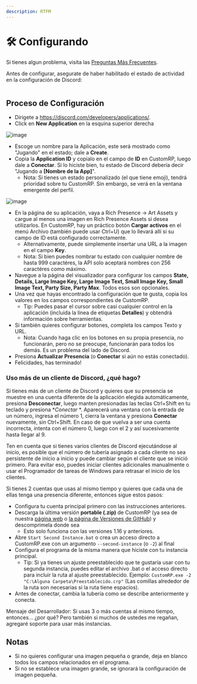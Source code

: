 ```yaml
---
description: RTFM
---
```


# 🛠 Configurando

Si tienes algun problema, visita las [Preguntas Más Frecuentes](faq.md).

Antes de configurar, asegurate de haber habilitado el estado de actividad en la configuración de Discord:

<figure><img src="https://cdn.discordapp.com/attachments/1030245442358886455/1030245477175795752/Captura_de_pantalla_2022-10-13_172632.png" alt=""><figcaption></figcaption></figure>

## Proceso de Configuración

* Dirigete a https://discord.com/developers/applications/.
* Click en **New Application** en la esquina superior derecha

![image](https://user-images.githubusercontent.com/2225711/161050202-c796103d-6712-401e-be96-3f3712512375.png)

* Escoge un nombre para la Aplicación, este será mostrado como "Jugando" en el estado; dale a **Create**.
* Copia la **Application ID** y copialo en el campo de **ID** en CustomRP, luego dale a **Conectar**. Si lo hiciste bien, tu estado de Discord debería decir "Jugando a **\[Nombre de la App]**".
  * Nota: Si tienes un estado personalizado (el que tiene emoji), tendrá prioridad sobre tu CustomRP. Sin embargo, se verá en la ventana emergente del perfil.

![image](https://cdn.discordapp.com/attachments/1030245442358886455/1030250456749965322/Captura_de_pantalla_2022-10-13_174558.png)

* En la página de su aplicación, vaya a Rich Presence -> Art Assets y cargue al menos una imagen en Rich Presence Assets si desea utilizarlos. En CustomRP, hay un práctico botón **Cargar activos** en el menú Archivo (también puede usar Ctrl+U) que lo llevará allí si su campo de ID está configurado correctamente.
  * Alternativamente, puede simplemente insertar una URL a la imagen en el campo **Key**.
  * Nota: Si bien puedes nombrar tu estado con cualquier nombre de hasta 999 caractéres, la API solo aceptará nombres con 256 caractéres como máximo.
* Navegue a la página del visualizador para configurar los campos **State, Details, Large Image Key, Large Image Text, Small Image Key, Small Image Text, Party Size, Party Max**. Todos esos son opcionales.
* Una vez que hayas encontrado la configuración que te gusta, copia los valores en los campos correspondientes de CustomRP.
  * Tip: Puedes pasar el cursor sobre casi cualquier control en la aplicación (incluida la línea de etiquetas **Detalles**) y obtendrá información sobre herramientas.
* Si también quieres configurar botones, completa los campos Texto y URL.
  * Nota: Cuando haga clic en los botones en su propia presencia, no funcionarán, pero no se preocupe, funcionarán para todos los demás. Es un problema del lado de Discord.
* Presiona **Actualizar Presencia** (o **Conectar** si aún no estás conectado).
* Felicidades, has terminado!

### Uso más de un cliente de Discord, ¿qué hago?

Si tienes más de un cliente de Discord y quieres que su presencia se muestre en una cuenta diferente de la aplicación elegida automáticamente, presiona **Desconectar**, luego manten presionadas las teclas Ctrl+Shift en tu teclado y presiona **Conectar* *. Aparecerá una ventana con la entrada de un número, ingresa el número 1, cierra la ventana y presiona **Conectar** nuevamente, sin Ctrl+Shift. En caso de que vuelva a ser una cuenta incorrecta, intenta con el número 0, luego con el 2 y así sucesivamente hasta llegar al 9.

Ten en cuenta que si tienes varios clientes de Discord ejecutándose al inicio, es posible que el número de tubería asignado a cada cliente no sea persistente de inicio a inicio y puede cambiar según el cliente que se inició primero. Para evitar eso, puedes iniciar clientes adicionales manualmente o usar el Programador de tareas de Windows para retrasar el inicio de los clientes.

Si tienes 2 cuentas que usas al mismo tiempo y quieres que cada una de ellas tenga una presencia diferente, entonces sigue estos pasos:

* Configura tu cuenta principal primero con las instrucciones anteriores.
* Descarga la última versión **portable (.zip)** de CustomRP (ya sea de nuestra [página web](https://www.customrp.xyz) o [la página de Versiones de GitHub](https://github.com/maximmax42/Discord-CustomRP/releases/latest)) y descomprimela donde sea
  * Esto solo funciona con las versiones 1.16 y anteriores.
* Abre `Start Second Instance.bat` o crea un acceso directo a CustomRP.exe con un argumento `--second-instance` (o `-2`) al final
* Configura el programa de la misma manera que hiciste con tu instancia principal.
  * Tip: Si ya tienes un ajuste preestablecido que te gustaría usar con tu segunda instancia, puedes editar el archivo .bat o el acceso directo para incluir la ruta al ajuste preestablecido. Ejemplo: `CustomRP.exe -2 "C:\Alguna Carpeta\Preestablecido.crp"` (Las comillas alrededor de la ruta son necesarias si la ruta tiene espacios).
* Antes de conectar, cambia la tubería como se describe anteriormente y conecta.

Mensaje del Desarrollador: Si usas 3 o más cuentas al mismo tiempo, entonces... ¿por qué? Pero también si muchos de ustedes me regañan, agregaré soporte para usar más instancias.

## Notas

* Si no quieres configurar una imagen pequeña o grande, deja en blanco todos los campos relacionados en el programa.
* Si no se establece una imagen grande, se ignorará la configuración de imagen pequeña.
